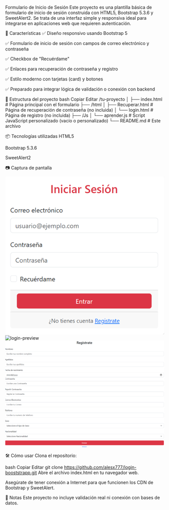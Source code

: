 Formulario de Inicio de Sesión
Este proyecto es una plantilla básica de formulario de inicio de sesión construida con HTML5, Bootstrap 5.3.6 y SweetAlert2. Se trata de una interfaz simple y responsiva ideal para integrarse en aplicaciones web que requieren autenticación.

🚀 Características
✅ Diseño responsivo usando Bootstrap 5

✅ Formulario de inicio de sesión con campos de correo electrónico y contraseña

✅ Checkbox de "Recuérdame"

✅ Enlaces para recuperación de contraseña y registro

✅ Estilo moderno con tarjetas (card) y botones

✅ Preparado para integrar lógica de validación o conexión con backend



📁 Estructura del proyecto
bash
Copiar
Editar
/tu-proyecto
│
├── index.html                 # Página principal con el formulario
├── /html
│   ├── Recuperar.html         # Página de recuperación de contraseña (no incluida)
│   └── login.html             # Página de registro (no incluida)
├── /Js
│   └── aprender.js            # Script JavaScript personalizado (vacío o personalizado)
└── README.md                  # Este archivo



📦 Tecnologías utilizadas
HTML5

Bootstrap 5.3.6

SweetAlert2



📷 Captura de pantalla

![login-preview](./img/inicio.png)
![login-preview](./img/recuperar%20contraseña.png)
![login-preview](./img/registro.png)


🛠 Cómo usar
Clona el repositorio:

bash
Copiar
Editar
git clone https://github.com/alesx777/login-booststrapp.git
Abre el archivo index.html en tu navegador web.

Asegúrate de tener conexión a Internet para que funcionen los CDN de Bootstrap y SweetAlert.

📝 Notas
Este proyecto no incluye validación real ni conexión con bases de datos.

